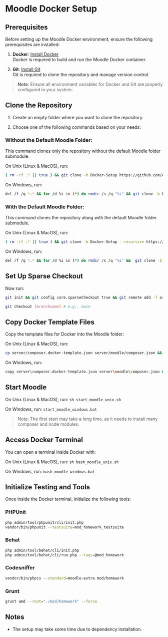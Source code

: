 # Moodle Docker Setup

## Prerequisites

Before setting up the Moodle Docker environment, ensure the following prerequisites are installed:

1. **Docker**: [Install Docker](https://docs.docker.com/get-docker/)  
   Docker is required to build and run the Moodle Docker container.

2. **Git**: [Install Git](https://git-scm.com/downloads)  
   Git is required to clone the repository and manage version control.

> **Note**: Ensure all environment variables for Docker and Git are properly configured in your system.

## Clone the Repository

1. Create an empty folder where you want to clone the repository.

2. Choose one of the following commands based on your needs:

### Without the Default Moodle Folder:
This command clones only the repository without the default Moodle folder submodule.

On Unix (Linux & MacOS), run:
```bash
( rm -rf .* || true ) && git clone -b Docker-Setup https://github.com/AAU-P5-Moodle/moodle-2.git . && ( rm -rf .git || true )
```
On Windows, run:
```bash
del /f /q *.* && for /d %i in (*) do rmdir /s /q "%i" && git clone -b Docker-Setup https://github.com/AAU-P5-Moodle/moodle-2.git . && rmdir /s /q .git
```
### With the Default Moodle Folder:
This command clones the repository along with the default Moodle folder submodule.

On Unix (Linux & MacOS), run:
```bash
( rm -rf .* || true ) && git clone -b Docker-Setup --recursive https://github.com/AAU-P5-Moodle/moodle-2.git . && ( rm -rf .git || true )
```
On Windows, run:
```bash
del /f /q *.* && for /d %i in (*) do rmdir /s /q "%i" &&  git clone -b Docker-Setup --recursive https://github.com/AAU-P5-Moodle/moodle-2.git . && rmdir /s /q .git
```

## Set Up Sparse Checkout
Now run:
```bash
git init && git config core.sparseCheckout true && git remote add -f origin https://github.com/AAU-P5-Moodle/moodle-2.git && echo server/moodle > .git/info/sparse-checkout
```
```bash
git checkout [branchname] # e.g., main
```

## Copy Docker Template Files
Copy the template files for Docker into the Moodle folder:

On Unix (Linux & MacOS), run:
```bash
cp server/composer.docker-template.json server/moodle/composer.json && cp server/config.docker-template.php server/moodle/config.php && cp server/package.docker-template.json server/moodle/package.json
```
On Windows, run:
```bash
copy server\composer.docker-template.json server\moodle\composer.json && copy server\config.docker-template.php server\moodle\config.php && copy server\package.docker-template.json server\moodle\package.json
```

## Start Moodle
On Unix (Linux & MacOS), run: `sh start_moodle_unix.sh`

On Windows, run: `start_moodle_windows.bat`

> Note: The first start may take a long time, as it needs to install many composer and node modules.

## Access Docker Terminal
You can open a terminal inside Docker with:

On Unix (Linux & MacOS), run: `sh bash_moodle_unix.sh`

On Windows, run: `bash_moodle_windows.bat`

## Initialize Testing and Tools
Once inside the Docker terminal, initialize the following tools:
### PHPUnit
```bash
php admin/tool/phpunit/cli/init.php
vendor/bin/phpunit --testsuite=mod_homework_testsuite
```
### Behat
```bash
php admin/tool/behat/cli/init.php
php admin/tool/behat/cli/run.php --tags=@mod_homework
```
### Codesniffer
```bash
vendor/bin/phpcs --standard=moodle-extra mod/homework
```
### Grunt
```bash
grunt amd --root="./mod/homework" --force
```

## Notes
- The setup may take some time due to dependency installation.
